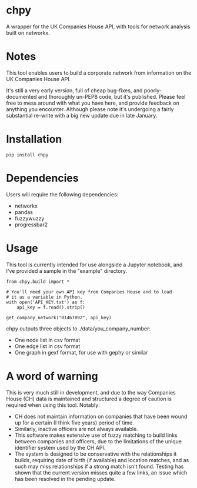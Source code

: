 # chpy
A wrapper for the UK Companies House API, with tools for network analysis built on networkx.

# Notes
This tool enables users to build a corporate network from information on the UK Companies House API.

It's still a very early version, full of cheap bug-fixes, and poorly-documented and thoroughly un-PEP8 code, but it's published. Please feel free to mess around with what you have here, and provide feedback on anything you encounter. Although please note it's undergoing a fairly substantial re-write with a big new update due in late January.

# Installation
```
pip install chpy
```

# Dependencies
Users will require the following dependencies:
- networkx
- pandas
- fuzzywuzzy
- progressbar2

# Usage
This tool is currently intended for use alongside a Jupyter notebook, and I've provided a sample in the "example" directory.

```
from chpy.build import *

# You'll need your own API key from Companies House and to load
# it as a variable in Python.
with open('API_KEY.txt') as f:
    api_key = f.read().strip()

get_company_network("01467092", api_key)
```

chpy outputs three objects to ./data/you_company_number:
- One node list in csv format
- One edge list in csv format
- One graph in gexf format, for use with gephy or similar

# A word of warning
This is very much still in development, and due to the way Companies House (CH) data is maintained and structured a degree of caution is required when using this tool. Notably:
- CH does not maintain information on companies that have been wound up for a certain (I think five years) period of time.
- Similarly, inactive officers are not always available.
- This software makes extensive use of fuzzy matching to build links between companies and officers, due to the limitations of the unique identifier system used by the CH API.
- The system is designed to be conservative with the relationships it builds, requiring date of birth (if available) and location matches, and as such may miss relationships if a strong match isn't found. Testing has shown that the current version misses quite a few links, an issue which has been resolved in the pending update.
